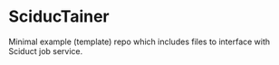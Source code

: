 # SciducTainer
Minimal example (template) repo which includes files to interface with Sciduct job service.
